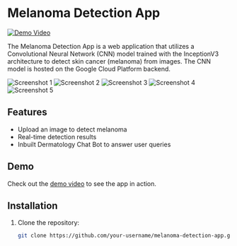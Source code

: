 # Melanoma Detection App

[![Demo Video](https://img.youtube.com/vi/h513gUZgnOg/0.jpg)](https://youtu.be/h513gUZgnOg)

The Melanoma Detection App is a web application that utilizes a Convolutional Neural Network (CNN) model trained with the InceptionV3 architecture to detect skin cancer (melanoma) from images. The CNN model is hosted on the Google Cloud Platform backend.

![Screenshot 1](screenshots/screenshot1.jpg) ![Screenshot 2](screenshots/screenshot2.jpg) ![Screenshot 3](screenshots/screenshot3.jpg) ![Screenshot 4](screenshots/screenshot4.jpg) ![Screenshot 5](screenshots/screenshot5.jpg)

## Features

- Upload an image to detect melanoma
- Real-time detection results
- Inbuilt Dermatology Chat Bot to answer user queries

## Demo

Check out the [demo video](https://youtu.be/h513gUZgnOg) to see the app in action.

## Installation

1. Clone the repository:

   ```bash
   git clone https://github.com/your-username/melanoma-detection-app.git

